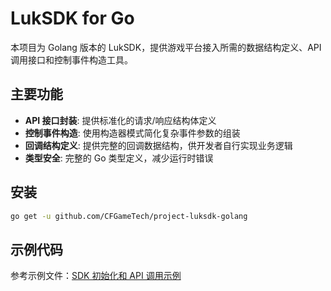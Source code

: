 # LukSDK for Go

本项目为 Golang 版本的 LukSDK，提供游戏平台接入所需的数据结构定义、API 调用接口和控制事件构造工具。

## 主要功能

- **API 接口封装**: 提供标准化的请求/响应结构体定义
- **控制事件构造**: 使用构造器模式简化复杂事件参数的组装
- **回调结构定义**: 提供完整的回调数据结构，供开发者自行实现业务逻辑
- **类型安全**: 完整的 Go 类型定义，减少运行时错误

## 安装

```bash
go get -u github.com/CFGameTech/project-luksdk-golang
```

## 示例代码

参考示例文件：[SDK 初始化和 API 调用示例](./example/main.go)
